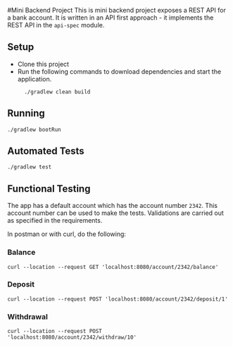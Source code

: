 #Mini Backend Project
This is mini backend project exposes a REST API for a bank account.
It is written in an API first approach - 
it implements the REST API in the `api-spec` module.

## Setup
- Clone this project
- Run the following commands to download dependencies and start the application.
  ```commandline
    ./gradlew clean build
  
## Running
`./gradlew bootRun`

## Automated Tests
`./gradlew test`
  
## Functional Testing
The app has a default account which has the account number `2342`.
This account number can be used to make the tests.
Validations are carried out as specified in the requirements.

In postman or with curl, do the following:

### Balance
`curl --location --request GET 'localhost:8080/account/2342/balance'`

### Deposit
`curl --location --request POST 'localhost:8080/account/2342/deposit/1'`

### Withdrawal
`curl --location --request POST 'localhost:8080/account/2342/withdraw/10'`
